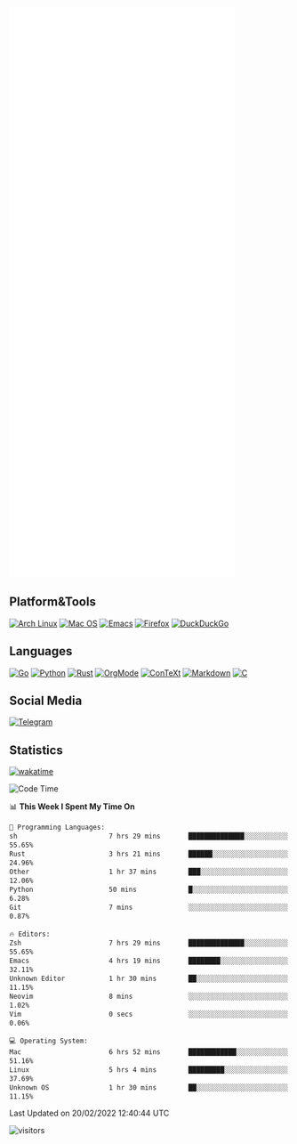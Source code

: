 ![Metrics](https://github.com/SteamedFish/SteamedFish/blob/master/github-metrics.svg)

## Platform&Tools

[![Arch Linux](https://img.shields.io/badge/ArchLinux-1793D1?logo=arch-linux&logoColor=fff&style=flat-square)](https://archlinux.org/)
[![Mac OS](https://img.shields.io/badge/MacOS-000000?style=flat-square&logo=macos&logoColor=F0F0F0)](https://www.apple.com/macos/)
[![Emacs](https://img.shields.io/badge/Emacs-%237F5AB6.svg?&style=flat-square&logo=gnu-emacs&logoColor=white)](https://www.gnu.org/software/emacs/)
[![Firefox](https://img.shields.io/badge/Firefox-FF7139?style=flat-square&logo=Firefox-Browser&logoColor=white)](https://firefox.com/)
[![DuckDuckGo](https://img.shields.io/badge/DuckDuckGo-DE5833?style=flat-square&logo=DuckDuckGo&logoColor=white)](https://duckduckgo.com/)

## Languages

[![Go](https://img.shields.io/badge/Golang-%2300ADD8.svg?style=flat-square&logo=go&logoColor=white)](https://golang.org/)
[![Python](https://img.shields.io/badge/Python-3670A0?style=flat-square&logo=python&logoColor=ffdd54)](https://www.python.org/)
[![Rust](https://img.shields.io/badge/Rust-%23000000.svg?style=flat-square&logo=rust&logoColor=white)](https://www.rust-lang.org/)
[![OrgMode](https://img.shields.io/badge/OrgMode-%23000000.svg?style=flat-square&logo=org&logoColor=white)](https://orgmode.org/)
[![ConTeXt](https://img.shields.io/badge/ConTeXt-%23008080.svg?style=flat-square&logo=latex&logoColor=white)](https://contextgarden.net/)
[![Markdown](https://img.shields.io/badge/MarkDown-%23000000.svg?style=flat-square&logo=markdown&logoColor=white)](https://daringfireball.net/projects/markdown/)
[![C](https://img.shields.io/badge/C-%2300599C.svg?style=flat-square&logo=c&logoColor=white)](https://www.iso.org/standard/74528.html)

## Social Media

[![Telegram](https://img.shields.io/badge/SteamedFish-2CA5E0?style=social&logo=telegram&logoColor=white)](https://t.me/SteamedFish)

## Statistics
[![wakatime](https://wakatime.com/badge/user/168280d6-fcf2-4b4f-ad3a-dc4612f35b38.svg)](https://wakatime.com/@168280d6-fcf2-4b4f-ad3a-dc4612f35b38)

<!--START_SECTION:waka-->
![Code Time](http://img.shields.io/badge/Code%20Time-1%2C616%20hrs%2025%20mins-blue)

📊 **This Week I Spent My Time On** 

```text
💬 Programming Languages: 
sh                       7 hrs 29 mins       ██████████████░░░░░░░░░░░   55.65% 
Rust                     3 hrs 21 mins       ██████░░░░░░░░░░░░░░░░░░░   24.96% 
Other                    1 hr 37 mins        ███░░░░░░░░░░░░░░░░░░░░░░   12.06% 
Python                   50 mins             █░░░░░░░░░░░░░░░░░░░░░░░░   6.28% 
Git                      7 mins              ░░░░░░░░░░░░░░░░░░░░░░░░░   0.87%

🔥 Editors: 
Zsh                      7 hrs 29 mins       ██████████████░░░░░░░░░░░   55.65% 
Emacs                    4 hrs 19 mins       ████████░░░░░░░░░░░░░░░░░   32.11% 
Unknown Editor           1 hr 30 mins        ██░░░░░░░░░░░░░░░░░░░░░░░   11.15% 
Neovim                   8 mins              ░░░░░░░░░░░░░░░░░░░░░░░░░   1.02% 
Vim                      0 secs              ░░░░░░░░░░░░░░░░░░░░░░░░░   0.06%

💻 Operating System: 
Mac                      6 hrs 52 mins       ████████████░░░░░░░░░░░░░   51.16% 
Linux                    5 hrs 4 mins        █████████░░░░░░░░░░░░░░░░   37.69% 
Unknown OS               1 hr 30 mins        ██░░░░░░░░░░░░░░░░░░░░░░░   11.15%

```


 Last Updated on 20/02/2022 12:40:44 UTC
<!--END_SECTION:waka-->

![visitors](https://visitor-badge.laobi.icu/badge?page_id=SteamedFish.SteamedFish)
